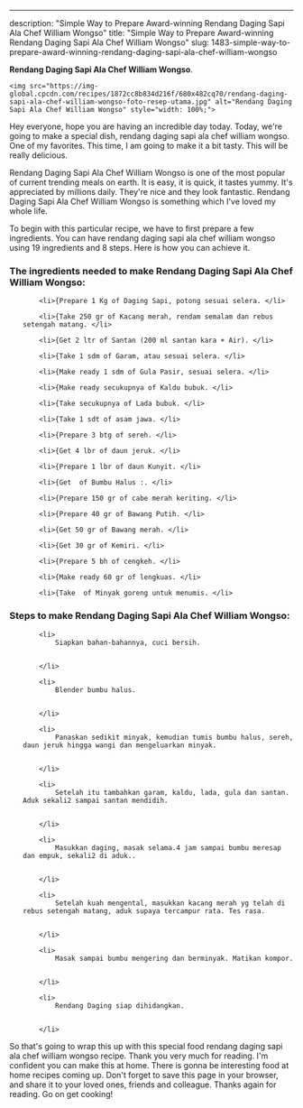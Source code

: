 ---
description: "Simple Way to Prepare Award-winning Rendang Daging Sapi Ala Chef William Wongso"
title: "Simple Way to Prepare Award-winning Rendang Daging Sapi Ala Chef William Wongso"
slug: 1483-simple-way-to-prepare-award-winning-rendang-daging-sapi-ala-chef-william-wongso

<p>
	<strong>Rendang Daging Sapi Ala Chef William Wongso</strong>. 
	
</p>
<p>
	
	<img src="https://img-global.cpcdn.com/recipes/1872cc8b834d216f/680x482cq70/rendang-daging-sapi-ala-chef-william-wongso-foto-resep-utama.jpg" alt="Rendang Daging Sapi Ala Chef William Wongso" style="width: 100%;">
	
	
</p>
<p>
	Hey everyone, hope you are having an incredible day today. Today, we're going to make a special dish, rendang daging sapi ala chef william wongso. One of my favorites. This time, I am going to make it a bit tasty. This will be really delicious.
</p>
	
<p>
	Rendang Daging Sapi Ala Chef William Wongso is one of the most popular of current trending meals on earth. It is easy, it is quick, it tastes yummy. It's appreciated by millions daily. They're nice and they look fantastic. Rendang Daging Sapi Ala Chef William Wongso is something which I've loved my whole life.
</p>
<p>
	
</p>

<p>
To begin with this particular recipe, we have to first prepare a few ingredients. You can have rendang daging sapi ala chef william wongso using 19 ingredients and 8 steps. Here is how you can achieve it.
</p>

<h3>The ingredients needed to make Rendang Daging Sapi Ala Chef William Wongso:</h3>

<ol>
	
		<li>{Prepare 1 Kg of Daging Sapi, potong sesuai selera. </li>
	
		<li>{Take 250 gr of Kacang merah, rendam semalam dan rebus setengah matang. </li>
	
		<li>{Get 2 ltr of Santan (200 ml santan kara + Air). </li>
	
		<li>{Take 1 sdm of Garam, atau sesuai selera. </li>
	
		<li>{Make ready 1 sdm of Gula Pasir, sesuai selera. </li>
	
		<li>{Make ready secukupnya of Kaldu bubuk. </li>
	
		<li>{Take secukupnya of Lada bubuk. </li>
	
		<li>{Take 1 sdt of asam jawa. </li>
	
		<li>{Prepare 3 btg of sereh. </li>
	
		<li>{Get 4 lbr of daun jeruk. </li>
	
		<li>{Prepare 1 lbr of daun Kunyit. </li>
	
		<li>{Get  of Bumbu Halus :. </li>
	
		<li>{Prepare 150 gr of cabe merah keriting. </li>
	
		<li>{Prepare 40 gr of Bawang Putih. </li>
	
		<li>{Get 50 gr of Bawang merah. </li>
	
		<li>{Get 30 gr of Kemiri. </li>
	
		<li>{Prepare 5 bh of cengkeh. </li>
	
		<li>{Make ready 60 gr of lengkuas. </li>
	
		<li>{Take  of Minyak goreng untuk menumis. </li>
	
</ol>
<p>
	
</p>

<h3>Steps to make Rendang Daging Sapi Ala Chef William Wongso:</h3>

<ol>
	
		<li>
			Siapkan bahan-bahannya, cuci bersih.
			
			
		</li>
	
		<li>
			Blender bumbu halus.
			
			
		</li>
	
		<li>
			Panaskan sedikit minyak, kemudian tumis bumbu halus, sereh, daun jeruk hingga wangi dan mengeluarkan minyak.
			
			
		</li>
	
		<li>
			Setelah itu tambahkan garam, kaldu, lada, gula dan santan. Aduk sekali2 sampai santan mendidih.
			
			
		</li>
	
		<li>
			Masukkan daging, masak selama.4 jam sampai bumbu meresap dan empuk, sekali2 di aduk..
			
			
		</li>
	
		<li>
			Setelah kuah mengental, masukkan kacang merah yg telah di rebus setengah matang, aduk supaya tercampur rata. Tes rasa.
			
			
		</li>
	
		<li>
			Masak sampai bumbu mengering dan berminyak. Matikan kompor.
			
			
		</li>
	
		<li>
			Rendang Daging siap dihidangkan.
			
			
		</li>
	
</ol>

<p>
	
</p>

<p>
	So that's going to wrap this up with this special food rendang daging sapi ala chef william wongso recipe. Thank you very much for reading. I'm confident you can make this at home. There is gonna be interesting food at home recipes coming up. Don't forget to save this page in your browser, and share it to your loved ones, friends and colleague. Thanks again for reading. Go on get cooking!
</p>

